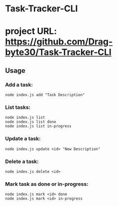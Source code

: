 # Task-Tracker-CLI
# project URL: https://github.com/Drag-byte30/Task-Tracker-CLI
## Usage
### Add a task:
    node index.js add "Task Description"
### List tasks:
    node index.js list
    node index.js list done
    node index.js list in-progress
### Update a task:
    node index.js update <id> "New Description"
### Delete a task:
    node index.js delete <id>
### Mark task as done or in-progress:
    node index.js mark <id> done
    node index.js mark <id> in-progress